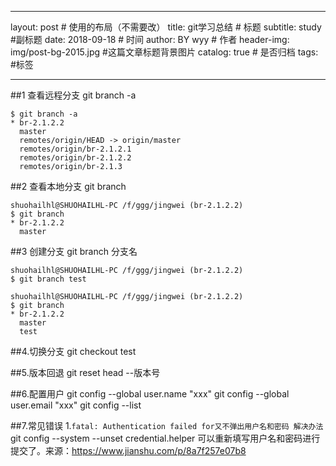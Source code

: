 
---
layout:     post   				    # 使用的布局（不需要改）
title:      git学习总结				# 标题 
subtitle:   study  #副标题
date:       2018-09-18 				# 时间
author:     BY wyy						# 作者
header-img: img/post-bg-2015.jpg 	#这篇文章标题背景图片
catalog: true 						# 是否归档
tags:								#标签
    
---



##1 查看远程分支 
git branch -a

	$ git branch -a
	* br-2.1.2.2
	  master
	  remotes/origin/HEAD -> origin/master
	  remotes/origin/br-2.1.2.1
	  remotes/origin/br-2.1.2.2
	  remotes/origin/br-2.1.3

##2 查看本地分支 
git branch

	shuohailhl@SHUOHAILHL-PC /f/ggg/jingwei (br-2.1.2.2)
	$ git branch
	* br-2.1.2.2
	  master

##3 创建分支 
git branch 分支名

	shuohailhl@SHUOHAILHL-PC /f/ggg/jingwei (br-2.1.2.2)
	$ git branch test
	 
	shuohailhl@SHUOHAILHL-PC /f/ggg/jingwei (br-2.1.2.2)
	$ git branch
	* br-2.1.2.2
	  master
	  test

##4.切换分支 
git checkout test

##5.版本回退 
git reset head  --版本号

##6.配置用户
git config --global user.name "xxx"
git config --global user.email "xxx"
git config --list

##7.常见错误
1.``fatal: Authentication failed for又不弹出用户名和密码 解决办法``
git config --system --unset credential.helper
可以重新填写用户名和密码进行提交了。来源：https://www.jianshu.com/p/8a7f257e07b8
